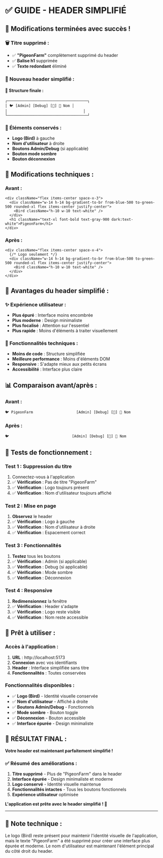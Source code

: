 # ✅ **GUIDE - HEADER SIMPLIFIÉ**

## 🎉 **Modifications terminées avec succès !**

### **🗑️ Titre supprimé :**
- ✅ **"PigeonFarm"** complètement supprimé du header
- ✅ **Balise h1** supprimée
- ✅ **Texte redondant** éliminé

### **🎨 Nouveau header simplifié :**

#### **🔧 Structure finale :**
```
┌─────────────────────────────────────┐
│ 🐦 [Admin] [Debug] [🌙] 👤 Nom │
│                                   │
└─────────────────────────────────────┘
```

### **📐 Éléments conservés :**
- **Logo (Bird)** à gauche
- **Nom d'utilisateur** à droite
- **Boutons Admin/Debug** (si applicable)
- **Bouton mode sombre**
- **Bouton déconnexion**

## 🔧 **Modifications techniques :**

### **Avant :**
```tsx
<div className="flex items-center space-x-3">
  <div className="w-14 h-14 bg-gradient-to-br from-blue-500 to-green-500 rounded-xl flex items-center justify-center">
    <Bird className="h-10 w-10 text-white" />
  </div>
  <h1 className="text-xl font-bold text-gray-900 dark:text-white">PigeonFarm</h1>
</div>
```

### **Après :**
```tsx
<div className="flex items-center space-x-4">
  {/* Logo seulement */}
  <div className="w-14 h-14 bg-gradient-to-br from-blue-500 to-green-500 rounded-xl flex items-center justify-center">
    <Bird className="h-10 w-10 text-white" />
  </div>
</div>
```

## 🎯 **Avantages du header simplifié :**

### **✨ Expérience utilisateur :**
- **Plus épuré** : Interface moins encombrée
- **Plus moderne** : Design minimaliste
- **Plus focalisé** : Attention sur l'essentiel
- **Plus rapide** : Moins d'éléments à traiter visuellement

### **🔧 Fonctionnalités techniques :**
- **Moins de code** : Structure simplifiée
- **Meilleure performance** : Moins d'éléments DOM
- **Responsive** : S'adapte mieux aux petits écrans
- **Accessibilité** : Interface plus claire

## 📊 **Comparaison avant/après :**

### **Avant :**
```
🐦 PigeonFarm                    [Admin] [Debug] [🌙] 👤 Nom
```

### **Après :**
```
🐦                             [Admin] [Debug] [🌙] 👤 Nom
```

## 🧪 **Tests de fonctionnement :**

### **Test 1 : Suppression du titre**
1. Connectez-vous à l'application
2. ✅ **Vérification** : Pas de titre "PigeonFarm"
3. ✅ **Vérification** : Logo toujours présent
4. ✅ **Vérification** : Nom d'utilisateur toujours affiché

### **Test 2 : Mise en page**
1. **Observez** le header
2. ✅ **Vérification** : Logo à gauche
3. ✅ **Vérification** : Nom d'utilisateur à droite
4. ✅ **Vérification** : Espacement correct

### **Test 3 : Fonctionnalités**
1. **Testez** tous les boutons
2. ✅ **Vérification** : Admin (si applicable)
3. ✅ **Vérification** : Debug (si applicable)
4. ✅ **Vérification** : Mode sombre
5. ✅ **Vérification** : Déconnexion

### **Test 4 : Responsive**
1. **Redimensionnez** la fenêtre
2. ✅ **Vérification** : Header s'adapte
3. ✅ **Vérification** : Logo reste visible
4. ✅ **Vérification** : Nom reste accessible

## 🚀 **Prêt à utiliser :**

### **Accès à l'application :**
1. **URL** : http://localhost:5173
2. **Connexion** avec vos identifiants
3. **Header** : Interface simplifiée sans titre
4. **Fonctionnalités** : Toutes conservées

### **Fonctionnalités disponibles :**
- ✅ **Logo (Bird)** - Identité visuelle conservée
- ✅ **Nom d'utilisateur** - Affiché à droite
- ✅ **Boutons Admin/Debug** - Fonctionnels
- ✅ **Mode sombre** - Bouton toggle
- ✅ **Déconnexion** - Bouton accessible
- ✅ **Interface épurée** - Design minimaliste

## 🎊 **RÉSULTAT FINAL :**

**Votre header est maintenant parfaitement simplifié !**

### **✅ Résumé des améliorations :**
1. **Titre supprimé** - Plus de "PigeonFarm" dans le header
2. **Interface épurée** - Design minimaliste et moderne
3. **Logo conservé** - Identité visuelle maintenue
4. **Fonctionnalités intactes** - Tous les boutons fonctionnels
5. **Expérience utilisateur** optimisée

**L'application est prête avec le header simplifié ! 🚀**

---

## 📝 **Note technique :**

Le logo (Bird) reste présent pour maintenir l'identité visuelle de l'application, mais le texte "PigeonFarm" a été supprimé pour créer une interface plus épurée et moderne. Le nom d'utilisateur est maintenant l'élément principal du côté droit du header.
